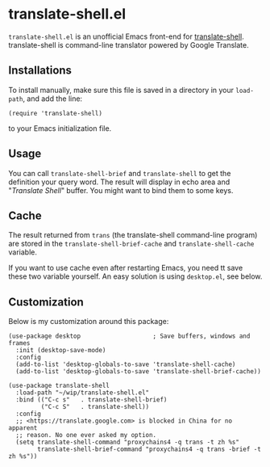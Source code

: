 # translate-shell.el

`translate-shell.el` is an unofficial Emacs front-end for
[translate-shell](https://github.com/soimort/translate-shell). translate-shell
is command-line translator powered by Google Translate.

## Installations

To install manually, make sure this file is saved in a directory in your
`load-path`, and add the line:

    (require 'translate-shell)

to your Emacs initialization file.

## Usage

You can call `translate-shell-brief` and `translate-shell` to get the
definition your query word. The result will display in echo area and
"*Translate Shell*" buffer. You might want to bind them to some keys.

## Cache

The result returned from `trans` (the translate-shell command-line program)
are stored in the `translate-shell-brief-cache` and `translate-shell-cache`
variable.

If you want to use cache even after restarting Emacs, you need tt save these
two variable yourself. An easy solution is using `desktop.el`, see below.


## Customization

Below is my customization around this package:

```elisp
(use-package desktop                    ; Save buffers, windows and frames
  :init (desktop-save-mode)
  :config
  (add-to-list 'desktop-globals-to-save 'translate-shell-cache)
  (add-to-list 'desktop-globals-to-save 'translate-shell-brief-cache))

(use-package translate-shell
  :load-path "~/wip/translate-shell.el"
  :bind (("C-c s"   . translate-shell-brief)
         ("C-c S"   . translate-shell))
  :config
  ;; <https://translate.google.com> is blocked in China for no apparent
  ;; reason. No one ever asked my option.
  (setq translate-shell-command "proxychains4 -q trans -t zh %s"
        translate-shell-brief-command "proxychains4 -q trans -brief -t zh %s"))
```
